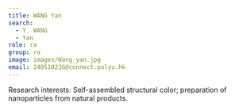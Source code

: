 ```yaml
---
title: WANG Yan
search:
  - Y. WANG
  - Yan
role: ra
group: ra
image: images/Wang_yan.jpg
email: 24051023G@connect.polyu.hk
---
```


Research interests: Self-assembled structural color; preparation of nanoparticles from natural products.
